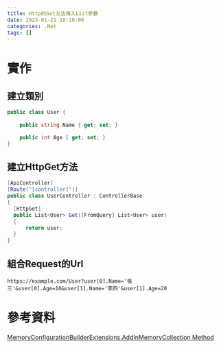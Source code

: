 ```yaml
---
title: Http的Get方法傳入List參數
date: 2023-01-21 18:10:00
categories: .Net
tags: []
---
```


# 實作

## 建立類別
```c#
public class User {
  
	public string Name { get; set; }

	public int Age { get; set; }
}
```

## 建立HttpGet方法
```c#
[ApiController]
[Route("[controller]")]
public class UserController : ControllerBase
{
  [HttpGet]
  public List<User> Get([FromQuery] List<User> user)
  {
      return user;
  }
}
```

## 組合Request的Url
```nginx
https://example.com/User?user[0].Name='張三'&user[0].Age=10&user[1].Name='李四'&user[1].Age=20
```

# 參考資料

[MemoryConfigurationBuilderExtensions.AddInMemoryCollection Method](https://learn.microsoft.com/en-us/dotnet/api/microsoft.extensions.configuration.memoryconfigurationbuilderextensions.addinmemorycollection?view=dotnet-plat-ext-7.0)